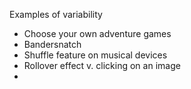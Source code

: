 Examples of variability
* Choose your own adventure games
* Bandersnatch
* Shuffle feature on musical devices
* Rollover effect v. clicking on an image
* 







